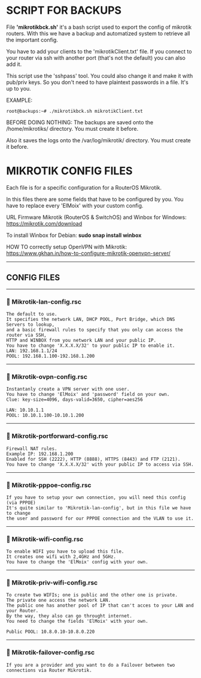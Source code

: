 # SCRIPT FOR BACKUPS

File **'mikrotikbck.sh'** it's a bash script used to export the config of mikrotik routers.
With this we have a backup and automatized system to retrieve all the important config.

You have to add your clients to the 'mikrotikClient.txt' file.
If you connect to your router via ssh with another port (that's not the default) you can also add it.

This script use the 'sshpass' tool.
You could also change it and make it with pub/priv keys.
So you don't need to have plaintext passwords in a file. It's up to you.

EXAMPLE:
```
root@backups:~# ./mikrotikbck.sh mikrotikClient.txt 
```

BEFORE DOING NOTHING:
The backups are saved onto the /home/mikrotiks/ directory. You must create it before.

Also it saves the logs onto the /var/log/mikrotik/ directory. You must create it before.

# MIKROTIK CONFIG FILES

Each file is for a specific configuration for a RouterOS Mikrotik.

In this files there are some fields that have to be configured by you. You have to replace every 'ElMoix' with your custom config.

URL Firmware Mikrotik (RouterOS & SwitchOS) and Winbox for Windows: https://mikrotik.com/download

To install Winbox for Debian:  **sudo snap install winbox**

HOW TO correctly setup OpenVPN with Mikrotik: https://www.gkhan.in/how-to-configure-mikrotik-openvpn-server/

---
## CONFIG FILES
---
### 📌 Mikrotik-lan-config.rsc
```
The default to use.
It specifies the network LAN, DHCP POOL, Port Bridge, which DNS Servers to lookup, 
and a basic firewall rules to specify that you only can access the router via SSH,
HTTP and WINBOX from you network LAN and your public IP.
You have to change 'X.X.X.X/32' to your public IP to enable it.
LAN: 192.168.1.1/24
POOL: 192.168.1.100-192.168.1.200
```
---
### 📌 Mikrotik-ovpn-config.rsc
```
Instantanly create a VPN server with one user.
You have to change 'ElMoix' and 'password' field on your own.
Clue: key-size=4096, days-valid=3650, cipher=aes256

LAN: 10.10.1.1
POOL: 10.10.1.100-10.10.1.200
```
---
### 📌 Mikrotik-portforward-config.rsc
```
Firewall NAT rules.
Example IP: 192.168.1.200
Enabled for SSH (2222), HTTP (8888), HTTPS (8443) and FTP (2121).
You have to change 'X.X.X.X/32' with your public IP to access via SSH.
```
---
### 📌 Mikrotik-pppoe-config.rsc
```
If you have to setup your own connection, you will need this config (via PPPOE)
It's quite similar to 'Mikrotik-lan-config', but in this file we have to change
the user and password for our PPPOE connection and the VLAN to use it.
```
---
### 📌 Mikrotik-wifi-config.rsc
```
To enable WIFI you have to upload this file.
It creates one wifi with 2,4GHz and 5GHz.
You have to change the 'ElMoix' config with your own.
```
---
### 📌 Mikrotik-priv-wifi-config.rsc
```
To create two WIFIs; one is public and the other one is private.
The private one access the network LAN.
The public one has another pool of IP that can't acces to your LAN and your Router.
By the way, they also can go throught internet.
You need to change the fields 'ElMoix' with your own.

Public POOL: 10.8.0.10-10.8.0.220
```
---
### 📌 Mikrotik-failover-config.rsc
```
If you are a provider and you want to do a Failover between two connections via Router Mikrotik.
```
